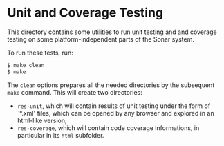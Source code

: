 # Unit and Coverage Testing

This directory contains some utilities to run unit testing and and coverage testing on some platform-independent parts of the Sonar system.

To run these tests, run:
```sh
$ make clean
$ make
```

The `clean` options prepares all the needed directories by the subsequent `make` command. This will create two directories:
- `res-unit`, which will contain results of unit testing under the form of `*.xml' files, which can be opened by any browser and explored in an html-like version;
- `res-coverage`, which will contain code coverage informations, in particular in its `html` subfolder.

